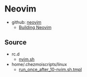 # Neovim

- github: [neovim](https://github.com/neovim/neovim.git)
  - [Building Neovim](https://github.com/neovim/neovim/wiki/Building-Neovim)

## Source

- rc.d
  - [nvim.sh](../rc.d/nvim.sh)
- home/.chezmoiscripts/linux
  - [run_once_after_10-nvim.sh.tmpl](../home/.chezmoiscripts/linux/run_once_after_10-nvim.sh.tmpl)

